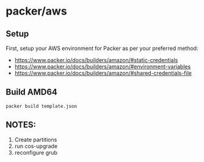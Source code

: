 # packer/aws

## Setup

First, setup your AWS environment for Packer as per your preferred method:
- https://www.packer.io/docs/builders/amazon/#static-credentials
- https://www.packer.io/docs/builders/amazon/#environment-variables
- https://www.packer.io/docs/builders/amazon/#shared-credentials-file

## Build AMD64

```shell script
packer build template.json
```


## NOTES:

1) Create partitions
2) run cos-upgrade
3) reconfigure grub